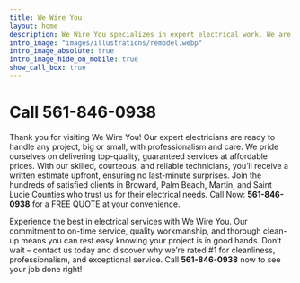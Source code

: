 ```yaml
---
title: We Wire You
layout: home
description: We Wire You specializes in expert electrical work. We are a family-owned business with decades of experience, dedicated to providing top-quality services.
intro_image: "images/illustrations/remodel.webp"
intro_image_absolute: true
intro_image_hide_on_mobile: true
show_call_box: true
---
```


# Call 561-846-0938

Thank you for visiting We Wire You! Our expert electricians are ready to handle any project, big or small, with professionalism and care. We pride ourselves on delivering top-quality, guaranteed services at affordable prices. With our skilled, courteous, and reliable technicians, you’ll receive a written estimate upfront, ensuring no last-minute surprises. Join the hundreds of satisfied clients in Broward, Palm Beach, Martin, and Saint Lucie Counties who trust us for their electrical needs. Call Now: **561-846-0938** for a FREE QUOTE at your convenience.

Experience the best in electrical services with We Wire You. Our commitment to on-time service, quality workmanship, and thorough clean-up means you can rest easy knowing your project is in good hands. Don’t wait – contact us today and discover why we’re rated #1 for cleanliness, professionalism, and exceptional service. Call **561-846-0938** now to see your job done right!
